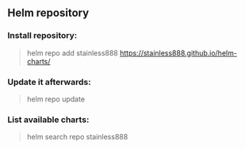 ## Helm repository

### Install repository:

> helm repo add stainless888 https://stainless888.github.io/helm-charts/

### Update it afterwards:

> helm repo update

### List available charts:

> helm search repo stainless888
